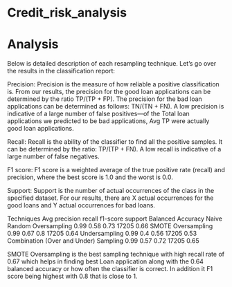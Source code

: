 # Credit_risk_analysis

# Analysis

Below is detailed description of each resampling technique.
Let’s go over the results in the classification report:

Precision: Precision is the measure of how reliable a positive classification is. From our results, the precision for the good loan applications can be determined by the ratio TP/(TP + FP). The precision for the bad loan applications can be determined as follows: TN/(TN + FN). A low precision is indicative of a large number of false positives—of the Total loan applications we predicted to be bad applications, Avg TP were actually good loan applications.

Recall: Recall is the ability of the classifier to find all the positive samples. It can be determined by the ratio: TP/(TP + FN). A low recall is indicative of a large number of false negatives.

F1 score: F1 score is a weighted average of the true positive rate (recall) and precision, where the best score is 1.0 and the worst is 0.0.

Support: Support is the number of actual occurrences of the class in the specified dataset. For our results, there are X actual occurrences for the good loans and Y actual occurrences for bad loans.


Techniques	                              Avg precision   	 recall 	 f1-score  	 support   Balanced Accuracy
Naive Random Oversampling	                  0.99	            0.58	    0.73	      17205         0.66
SMOTE Oversampling	                        0.99	            0.67	    0.8	        17205         0.64
Undersampling	                              0.99	            0.4	      0.56      	17205         0.53
Combination (Over and Under) Sampling	      0.99	            0.57	    0.72	      17205         0.65

SMOTE Oversampling	 is the best sampling technique with  high recall rate of 0.67 which helps in finding best Loan application along with the 0.64 balanced accuracy or how often the classifier is correct. In addition it F1 score being highest with 0.8 that is close to 1. 

